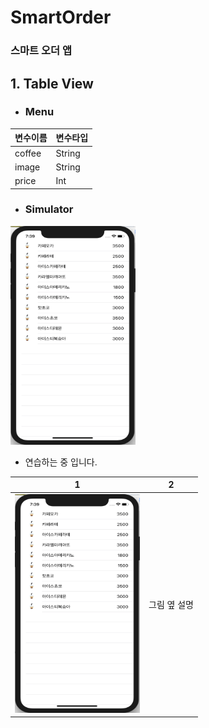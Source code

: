 # SmartOrder 
### 스마트 오더 앱

## 1. Table View
* <h3> Menu</h3>

|변수이름 | 변수타입|
|----|----|
|coffee | String |
|image | String |
|price | Int |

* <h3>Simulator</h3>
<img src="/TableView.png" width="200" height="350">

* 연습하는 중 입니다.

1 | 2 
----|----
<img src="/TableView.png" width="200" height="350"> | 그림 옆 설명

